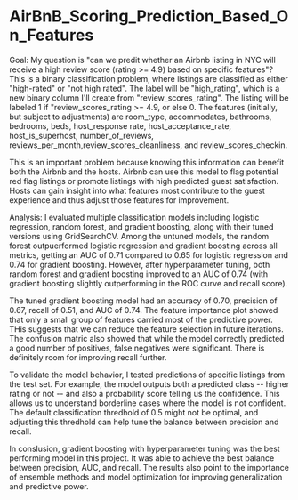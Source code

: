 # AirBnB_Scoring_Prediction_Based_On_Features

Goal: 
My question is "can we predit whether an Airbnb listing in NYC will receive a high review score (rating >= 4.9) based on specific features"? This is a binary classification problem, where listings are classified as either "high-rated" or "not high rated". The label will be "high_rating", which is a new binary column I'll create from "review_scores_rating". The listing will be labeled 1 if "review_scores_rating >= 4.9, or else 0. The features (initially, but subject to adjustments) are room_type, accommodates, bathrooms, bedrooms, beds, host_response rate, host_acceptance_rate, host_is_superhost, number_of_reviews, reviews_per_month,review_scores_cleanliness, and review_scores_checkin.

This is an important problem because knowing this information can benefit both the Airbnb and the hosts. Airbnb can use this model to flag potential red flag listings or promote listings with high predicted guest satisfaction. Hosts can gain insight into what features most contribute to the guest experience and thus adjust those features for improvement.


Analysis:
I evaluated multiple classification models including logistic regression, random forest, and gradient boosting, along with their tuned versions using GridSearchCV. Among the untuned models, the random forest outpuerformed logistic regression and gradient boosting across all metrics, getting an AUC of 0.71 compared to 0.65 for logistic regression and 0.74 for gradient boosting. However, after hyperparameter tuning, both random forest and gradient boosting improved to an AUC of 0.74 (with gradient boosting slightly outperforming in the ROC curve and recall score).

The tuned gradient boosting model had an accuracy of 0.70, precision of 0.67, recall of 0.51, and AUC of 0.74. The feature importance plot showed that only a small group of features carried most of the predictive power. THis suggests that we can reduce the feature selection in future iterations. The confusion matric also showed that while the model correctly predicted a good number of positives, false negatives were significant. There is definitely room for improving recall further.

To validate the model behavior, I tested predictions of specific listings from the test set. For example, the model outputs both a predicted class -- higher rating or not -- and also a probability score telling us the confidence. This allows us to understand borderline cases where the model is not confident. The default classification thredhold of 0.5 might not be optimal, and adjusting this thredhold can help tune the balance between precision and recall.

In conslusion, gradient boosting with hyperparameter tuning was the best performing model in this project. It was able to achieve the best balance between precision, AUC, and recall. The results also point to the importance of ensemble methods and model optimization for improving generalization and predictive power.
